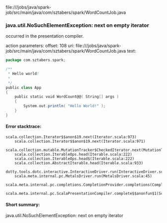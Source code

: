 file://<WORKSPACE>/jobs/java/spark-job/src/main/java/com/sztabers/spark/WordCountJob.java
### java.util.NoSuchElementException: next on empty iterator

occurred in the presentation compiler.

action parameters:
offset: 108
uri: file://<WORKSPACE>/jobs/java/spark-job/src/main/java/com/sztabers/spark/WordCountJob.java
text:
```scala
package com.sztabers.spark;

/**
 * Hello world!
 *
 */
public class App 
{
    public static void WordCount@@( String[] args )
    {
        System.out.println( "Hello World!" );
    }
}

```



#### Error stacktrace:

```
scala.collection.Iterator$$anon$19.next(Iterator.scala:973)
	scala.collection.Iterator$$anon$19.next(Iterator.scala:971)
	scala.collection.mutable.MutationTracker$CheckedIterator.next(MutationTracker.scala:76)
	scala.collection.IterableOps.head(Iterable.scala:222)
	scala.collection.IterableOps.head$(Iterable.scala:222)
	scala.collection.AbstractIterable.head(Iterable.scala:933)
	dotty.tools.dotc.interactive.InteractiveDriver.run(InteractiveDriver.scala:168)
	scala.meta.internal.pc.MetalsDriver.run(MetalsDriver.scala:45)
	scala.meta.internal.pc.completions.CompletionProvider.completions(CompletionProvider.scala:46)
	scala.meta.internal.pc.ScalaPresentationCompiler.complete$$anonfun$1(ScalaPresentationCompiler.scala:136)
```
#### Short summary: 

java.util.NoSuchElementException: next on empty iterator